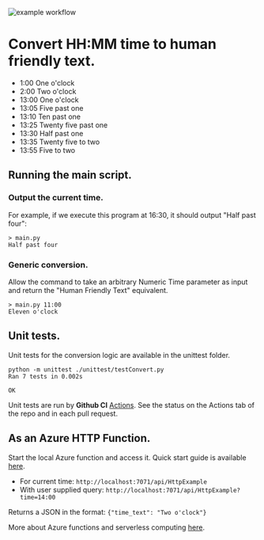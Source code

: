 ![example workflow](https://github.com/cristinamarcu/timetotext/actions/workflows/python-app.yml/badge.svg)


# Convert HH:MM time to human friendly text.

* 1:00 One o'clock
* 2:00 Two o'clock
* 13:00 One o'clock
* 13:05 Five past one
* 13:10 Ten past one
* 13:25 Twenty five past one
* 13:30 Half past one
* 13:35 Twenty five to two
* 13:55 Five to two

## Running the main script.
### Output the current time.
For example, if we execute this program at 16:30, it should output "Half past four":
```commandline
> main.py 
Half past four
```

### Generic conversion.
Allow the command to take an arbitrary Numeric Time parameter as input and return the "Human Friendly Text" equivalent.
```commandline
> main.py 11:00
Eleven o'clock
```

## Unit tests.
Unit tests for the conversion logic are available in the unittest folder.
```commandline
python -m unittest ./unittest/testConvert.py
Ran 7 tests in 0.002s

OK
```
Unit tests are run by **Github CI** [Actions](https://docs.github.com/en/actions). 
See the status on the Actions tab of the repo and in each pull request. 

## As an Azure HTTP Function.
Start the local Azure function and access it. 
Quick start guide is available [here](https://learn.microsoft.com/en-us/azure/azure-functions/create-first-function-vs-code-python).
* For current time: `http://localhost:7071/api/HttpExample`
* With user supplied query: `http://localhost:7071/api/HttpExample?time=14:00`

Returns a JSON in the format: `{"time_text": "Two o'clock"}`

More about Azure functions and serverless computing [here](https://azure.microsoft.com/en-gb/products/functions).
